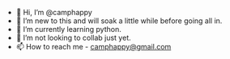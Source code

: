 - 👋 Hi, I’m @camphappy
- 👀 I’m new to this and will soak a little while before going all in.
- 🌱 I’m currently learning python.
- 💞️ I’m not looking to collab just yet.
- 📫 How to reach me - camphappy@gmail.com

<!---
camphappy/camphappy is a ✨ special ✨ repository because its `README.md` (this file) appears on your GitHub profile.
You can click the Preview link to take a look at your changes.
--->
